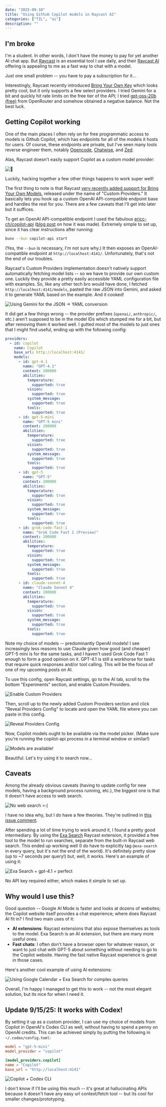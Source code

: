 ```yaml
---
date: "2025-09-10"
title: "Using Github Copilot models in Raycast AI"
categories: ["TIL", "ai"]
description: ""
---
```


## I'm broke

I'm a student. In other words, I don't have the money to pay for yet another AI chat app. But [Raycast](https://www.raycast.com/) is an essential tool I use daily, and their [Raycast AI](https://www.raycast.com/core-features/ai) offering is appealing to me as a fast way to chat with a model.

Just one small problem -- you have to pay a subscription for it...

Interestingly, Raycast recently introduced [Bring Your Own Key](https://www.raycast.com/changelog/1-100-0) which looks pretty cool, but it only supports a few select providers. I tried Gemini for a bit and quickly hit rate limits on the free tier  of the API; I tried [gpt-oss-20b (free)](https://openrouter.ai/openai/gpt-oss-20b:free) from OpenRouter and somehow obtained a negative balance. Not the best luck.

## Getting Copilot working

One of the main places I often rely on for free programmatic access to models is Github Copilot, which has endpoints for all of the models it hosts for users. Of course, these endpoints are private, but I've seen many tools reverse engineer them, notably [Opencode](https://opencode.ai/), [Chatwise](https://chatwise.app/), and [Zed](https://zed.dev/).

Alas, Raycast doesn't easily support Copilot as a custom model provider:

![🤬](assets/raycast-copilot.md/1.png)

Luckily, hacking together a few other things happens to work super well!

The first thing to note is that Raycast [very recently added support for Bring Your Own Models](https://www.raycast.com/changelog/1-102-0), released under the name of "Custom Providers." It basically lets you hook up a custom OpenAI API-compatible endpoint base and handles the rest for you. There are a few caveats that I'll get into later but it suffices.

To get an OpenAI API-compatible endpoint I used the fabulous [ericc-ch/copilot-api](https://github.com/ericc-ch/copilot-api) ([blog post](https://dev.to/ericc/i-turned-github-copilot-into-openai-api-compatible-provider-1fb8) on how it was made). Extremely simple to set up, since it has clear instructions after running:
```sh
bunx --bun copilot-api start
```
(Yes, the `--bun` is necessary, I'm not sure why.)
It then exposes an OpenAI-compatible endpoint at `http://localhost:4141/`. Unfortunately, that's not the end of our troubles.

Raycast's Custom Providers implementation doesn't natively support automatically fetching model lists -- so we have to provide our own custom one. Luckily they provide a pretty easily accessible YAML configuration file with examples. So, like any other tech bro would have done, I fetched `http://localhost:4141/models`, pasted the raw JSON into Gemini, and asked it to generate YAML based on the example. And it cooked!

![Using Gemini for the JSON -> YAML conversion](assets/raycast-copilot.md/2.png)

It did get a few things wrong -- the provider prefixes (`openai/`, `anthropic/`, etc.) aren't supposed to be in the model IDs which stumped me for a bit, but after removing them it worked well. I gutted most of the models to just ones that I might find useful, ending up with the following config:
```yaml
providers:
  - id: copilot
    name: Copilot
    base_url: http://localhost:4141/
    models:
      - id: gpt-4.1
        name: "GPT-4.1"
        context: 200000
        abilities:
          temperature:
            supported: true
          vision:
            supported: true
          system_message:
            supported: true
          tools:
            supported: true
      - id: gpt-5-mini
        name: "GPT-5 mini"
        context: 200000
        abilities:
          temperature:
            supported: true
          vision:
            supported: true
          system_message:
            supported: true
          tools:
            supported: true
      - id: gpt-5
        name: "GPT-5"
        context: 200000
        abilities:
          temperature:
            supported: true
          vision:
            supported: true
          system_message:
            supported: true
          tools:
            supported: true
      - id: grok-code-fast-1
        name: "Grok Code Fast 1 (Preview)"
        context: 200000
        abilities:
          temperature:
            supported: true
          vision:
            supported: true
          system_message:
            supported: true
          tools:
            supported: true
      - id: claude-sonnet-4
        name: "Claude Sonnet 4"
        context: 200000
        abilities:
          temperature:
            supported: true
          vision:
            supported: true
          system_message:
            supported: true
          tools:
            supported: true
```
Note my choice of models -- predominantly OpenAI models! I see increasingly less reasons to use Claude given how good (and cheaper) GPT-5 mini is for the same tasks, and I haven't used Grok Code Fast 1 enough to form a good opinion on it. GPT-4.1 is still a workhorse for tasks that require quick responses and/or tool calling. This will be the focus of one of my upcoming posts on AI.

To use this config, open Raycast settings, go to the AI tab, scroll to the bottom "Experiments" section, and enable Custom Providers.

![Enable Custom Providers](assets/raycast-copilot.md/3.png)

Then, scroll up to the newly added Custom Providers section and click "Reveal Providers Config" to locate and open the YAML file where you can paste in this config.

![Reveal Providers Config](assets/raycast-copilot.md/5.png)

Now, Copilot models ought to be available via the model picker. (Make sure you're running the copilot-api process in a terminal window or similar!)

![Models are available!](assets/raycast-copilot.md/6.png)

Beautiful. Let's try using it to search now...

## Caveats

Among the already obvious caveats (having to update config for new models, having a background process running, etc.), the biggest one is that it doesn't have access to web search.

![No web search >:(](assets/raycast-copilot.md/7.png)

I have no idea why, but I do have a few theories. They're outlined in [this issue comment](https://github.com/ericc-ch/copilot-api/issues/78#issuecomment-3273687536).

After spending a lot of time trying to work around it, I found a pretty good intermediary. By using the [Exa Search](https://www.raycast.com/exa_ai/exa-search) Raycast extension, it provided a free tool to the model to run searches, separate from the built-in Raycast web search. This ended up working well (I do have to explicitly tag `@exa-search` in every query, but it's not the end of the world). It's definitely pretty slow (up to ~7 seconds per query!) but, well, it works. Here's an example of using it:

![Exa Search + gpt-4.1 = perfect](assets/raycast-copilot.md/8.png)

No API key required either, which makes it simple to set up.

## Why would I use this?

Good question -- Google AI Mode is faster and looks at dozens of websites; the Copilot website itself provides a chat experience; where does Raycast AI fit in? I find two main uses of it:
* **AI extensions**: Raycast extensions that also expose themselves as tools to the model. Exa Search is an AI extension, but there are many more useful ones.
* **Fast chats**: I often don't have a browser open for whatever reason, or want to just chat with GPT-5 about something without needing to go to the Copilot website. Having the fast native Raycast experience is great in those cases.

Here's another cool example of using AI extensions:

![Using Google Calendar + Exa Search for complex queries](assets/raycast-copilot.md/9.png)

Overall, I'm happy I managed to get this to work -- not the most elegant solution, but its nice for when I need it.

## Update 9/15/25: It works with Codex!

By setting it up as a custom provider, I can use my choice of models from Copilot in OpenAI's Codex CLI as well, without having to spend a penny on OpenAI credits. This can be achieved simply by putting the following in `~/.codex/config.toml`:
```toml
model = "gpt-5-mini"
model_provider = "copilot"

[model_providers.copilot]
name = "Copilot"
base_url = "http://localhost:4141"
```

![Copilot + Codex CLI](assets/raycast-copilot.md/10.png)

I don't know if I'll be using this much -- it's great at hallucinating APIs because it doesn't have any easy url context/fetch tool -- but its cool for smaller changes/prototyping.
